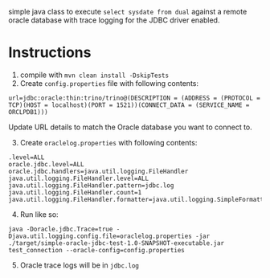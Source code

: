 simple java class to execute `select sysdate from dual` against a remote oracle database 
with trace logging for the JDBC driver enabled.

# Instructions

1. compile with `mvn clean install -DskipTests`
2. Create `config.properties` file with following contents:

```
url=jdbc:oracle:thin:trino/trino@(DESCRIPTION = (ADDRESS = (PROTOCOL = TCP)(HOST = localhost)(PORT = 1521))(CONNECT_DATA = (SERVICE_NAME = ORCLPDB1)))
```

Update URL details to match the Oracle database you want to connect to.

3. Create `oraclelog.properties` with following contents:

```
.level=ALL
oracle.jdbc.level=ALL
oracle.jdbc.handlers=java.util.logging.FileHandler
java.util.logging.FileHandler.level=ALL
java.util.logging.FileHandler.pattern=jdbc.log
java.util.logging.FileHandler.count=1
java.util.logging.FileHandler.formatter=java.util.logging.SimpleFormatter
```

4. Run like so:

```
java -Doracle.jdbc.Trace=true -Djava.util.logging.config.file=oraclelog.properties -jar ./target/simple-oracle-jdbc-test-1.0-SNAPSHOT-executable.jar test_connection --oracle-config=config.properties
```

5. Oracle trace logs will be in `jdbc.log`
